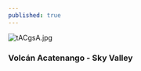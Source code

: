 ```yaml
---
published: true
---
```



![tACgsA.jpg](https://i1.lensdump.com/i/tACgsA.jpg)

### Volcán Acatenango - Sky Valley
